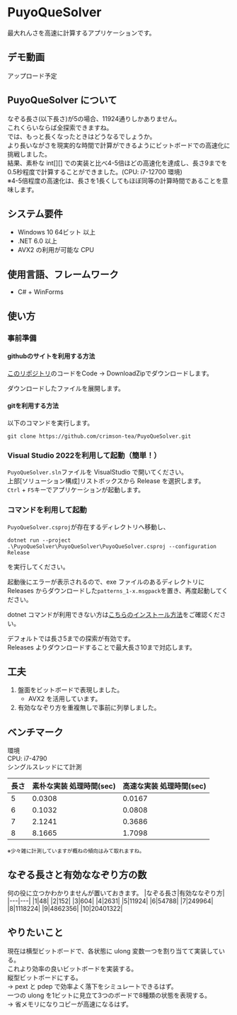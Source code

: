 # PuyoQueSolver
最大れんさを高速に計算するアプリケーションです。

## デモ動画
アップロード予定  

## PuyoQueSolver について
なぞる長さ(以下長さ)が5の場合、11924通りしかありません。  
これくらいならば全探索できますね。  
では、もっと長くなったときはどうなるでしょうか。  
より長いながさを現実的な時間で計算ができるようにビットボードでの高速化に挑戦しました。  
結果、素朴な int[][] での実装と比べ4-5倍ほどの高速化を達成し、長さ9までを0.5秒程度で計算することができました。(CPU: i7-12700 環境)  
※4-5倍程度の高速化は、長さを1長くしてもほぼ同等の計算時間であることを意味します。

## システム要件
* Windows 10 64ビット 以上
* .NET 6.0 以上
* AVX2 の利用が可能な CPU

## 使用言語、フレームワーク
* C# + WinForms

## 使い方
### 事前準備
#### githubのサイトを利用する方法
[このリポジトリ](https://github.com/crimson-tea/PuyoQueSolver)のコードをCode -> DownloadZipでダウンロードします。

ダウンロードしたファイルを展開します。

#### gitを利用する方法
以下のコマンドを実行します。
```
git clone https://github.com/crimson-tea/PuyoQueSolver.git
```

### Visual Studio 2022を利用して起動（簡単！）
`PuyoQueSolver.sln`ファイルを VisualStudio で開いてください。  
上部[ソリューション構成]リストボックスから Release を選択します。  
`Ctrl` + `F5`キーでアプリケーションが起動します。  

### コマンドを利用して起動
`PuyoQueSolver.csproj`が存在するディレクトリへ移動し、
```
dotnet run --project .\PuyoQueSolver\PuyoQueSolver\PuyoQueSolver.csproj --configuration Release
```
を実行してください。

起動後にエラーが表示されるので、exe ファイルのあるディレクトリに Releases からダウンロードした`patterns_1-x.msgpack`を置き、再度起動してください。

dotnet コマンドが利用できない方は[こちらのインストール方法](https://learn.microsoft.com/ja-jp/dotnet/core/install/windows?tabs=net70)をご確認ください。

デフォルトでは長さ5までの探索が有効です。  
Releases よりダウンロードすることで最大長さ10まで対応します。

## 工夫
1. 盤面をビットボードで表現しました。
    * AVX2 を活用しています。
2. 有効ななぞり方を重複無しで事前に列挙しました。

## ベンチマーク
環境  
CPU: i7-4790  
シングルスレッドにて計測  

|長さ|素朴な実装 処理時間(sec)|高速な実装 処理時間(sec)|
|---|---|---|
|5|0.0308|0.0167|
|6|0.1032|0.0808|
|7|2.1241|0.3686|
|8|8.1665|1.7098|

<Sub>※少々雑に計測していますが概ねの傾向はみて取れますね。</Sub>

## なぞる長さと有効ななぞり方の数
何の役に立つかわかりませんが置いておきます。
|なぞる長さ|有効ななぞり方|
|---|---|
|1|48|
|2|152|
|3|604|
|4|2631|
|5|11924|
|6|54788|
|7|249964|
|8|1118224|
|9|4862356|
|10|20401322|

## やりたいこと
現在は横型ビットボードで、各状態に ulong 変数一つを割り当てて実装している。  
これより効率の良いビットボードを実装する。  
縦型ビットボードにする。  
→ pext と pdep で効率よく落下をシミュレートできるはず。  
一つの ulong を1ビットに見立て3つのボードで8種類の状態を表現する。  
→ 省メモリになりコピーが高速になるはず。
